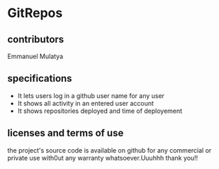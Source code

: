# GitRepos
## contributors
 Emmanuel Mulatya
## specifications
* It lets users log in a github user name for any user
* It shows all activity in an entered user account
* It shows repositories deployed and time of deployement

## licenses and terms of use  
the project's source code is available on github for any commercial or private use with0ut any warranty whatsoever.Uuuhhh thank you!!
